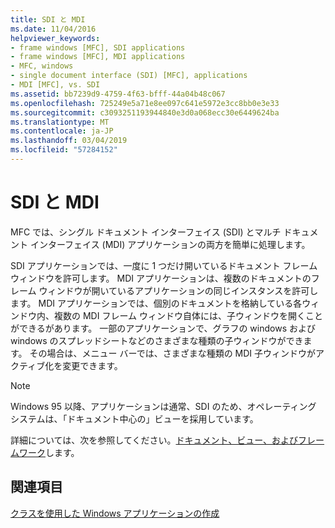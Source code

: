 ```yaml
---
title: SDI と MDI
ms.date: 11/04/2016
helpviewer_keywords:
- frame windows [MFC], SDI applications
- frame windows [MFC], MDI applications
- MFC, windows
- single document interface (SDI) [MFC], applications
- MDI [MFC], vs. SDI
ms.assetid: bb7239d9-4759-4f63-bfff-44a04b48c067
ms.openlocfilehash: 725249e5a71e8ee097c641e5972e3cc8bb0e3e33
ms.sourcegitcommit: c3093251193944840e3d0a068ecc30e6449624ba
ms.translationtype: MT
ms.contentlocale: ja-JP
ms.lasthandoff: 03/04/2019
ms.locfileid: "57284152"
---
```

# <a name="sdi-and-mdi"></a>SDI と MDI

MFC では、シングル ドキュメント インターフェイス (SDI) とマルチ ドキュメント インターフェイス (MDI) アプリケーションの両方を簡単に処理します。

SDI アプリケーションでは、一度に 1 つだけ開いているドキュメント フレーム ウィンドウを許可します。 MDI アプリケーションは、複数のドキュメントのフレーム ウィンドウが開いているアプリケーションの同じインスタンスを許可します。 MDI アプリケーションでは、個別のドキュメントを格納している各ウィンドウ内、複数の MDI フレーム ウィンドウ自体には、子ウィンドウを開くことができるがあります。 一部のアプリケーションで、グラフの windows および windows のスプレッドシートなどのさまざまな種類の子ウィンドウができます。 その場合は、メニュー バーでは、さまざまな種類の MDI 子ウィンドウがアクティブ化を変更できます。

> [!NOTE]
>  Windows 95 以降、アプリケーションは通常、SDI のため、オペレーティング システムは、「ドキュメント中心の」ビューを採用しています。

詳細については、次を参照してください。[ドキュメント、ビュー、およびフレームワーク](../mfc/documents-views-and-the-framework.md)します。

## <a name="see-also"></a>関連項目

[クラスを使用した Windows アプリケーションの作成](../mfc/using-the-classes-to-write-applications-for-windows.md)
